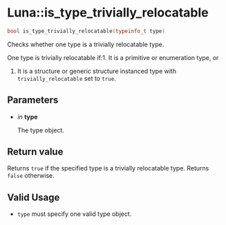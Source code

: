# Luna::is_type_trivially_relocatable

```c++
bool is_type_trivially_relocatable(typeinfo_t type)
```

Checks whether one type is a trivially relocatable type. 

One type is trivially relocatable if:1. It is a primitive or enumeration type, or

1. It is a structure or generic structure instanced type with `trivially_relocatable` set to `true`. 

## Parameters
* *in* **type**

    The type object. 

## Return value
Returns `true` if the specified type is a trivially relocatable type. Returns `false` otherwise. 

## Valid Usage


* `type` must specify one valid type object. 

